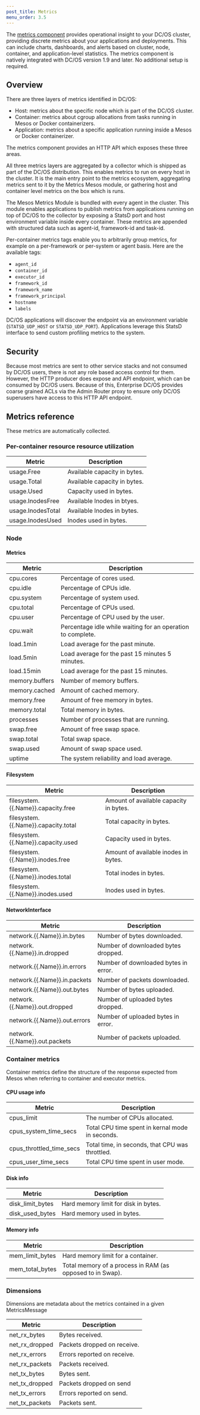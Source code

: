 ```yaml
---
post_title: Metrics
menu_order: 3.5
---
```


The [metrics component](https://github.com/dcos/dcos-metrics) provides operational insight to your DC/OS cluster, providing discrete metrics about your applications and deployments. This can include charts, dashboards, and alerts based on cluster, node, container, and application-level statistics. The metrics component is natively integrated with DC/OS version 1.9 and later. No additional setup is required.  

## Overview
There are three layers of metrics identified in DC/OS: 

  * Host: metrics about the specific node which is part of the DC/OS cluster. 
  * Container: metrics about cgroup allocations from tasks running in Mesos or Docker containerizers. 
  * Application: metrics about a specific application running inside a Mesos or Docker containerizer.

The metrics component provides an HTTP API which exposes these three areas. 

All three metrics layers are aggregated by a collector which is shipped as part of the DC/OS distribution. This enables metrics to run on every host in the cluster. It is the main entry point to the metrics ecosystem, aggregating metrics sent to it by the Metrics Mesos module, or gathering host and container level metrics on the box which is runs. 

The Mesos Metrics Module is bundled with every agent in the cluster. This module enables applications to publish metrics from applications running on top of DC/OS to the collector by exposing a StatsD port and host environment variable inside every container. These metrics are appended with structured data such as agent-id, framework-id and task-id.

<!-- insert graphic -->

Per-container metrics tags enable you to arbitrarily group metrics, for example on a per-framework or per-system or agent basis. Here are the available tags:

* `agent_id`
* `container_id`
* `executor_id`
* `framework_id`
* `framework_name`
* `framework_principal`
* `hostname`
* `labels`

DC/OS applications will discover the endpoint via an environment variable (`STATSD_UDP_HOST` or `STATSD_UDP_PORT`). Applications leverage this StatsD interface to send custom profiling metrics to the system.

## Security
Because most metrics are sent to other service stacks and not consumed by DC/OS users, there is not any role based access control for them. However, the HTTP producer does expose and API endpoint, which can be consumed by DC/OS users. Because of this, Enterprise DC/OS provides coarse grained ACLs via the Admin Router proxy to ensure only DC/OS superusers have access to this HTTP API endpoint. 

## Metrics reference
These metrics are automatically collected.

### Per-container resource resource utilization

| Metric            | Description                  |
|-------------------|------------------------------|
| usage.Free        | Available capacity in bytes. |
| usage.Total       | Available capacity in bytes. |
| usage.Used        | Capacity used in bytes.      |
| usage.InodesFree  | Available Inodes in btyes.   |
| usage.InodesTotal | Available Inodes in bytes.   |
| usage.InodesUsed  | Inodes used in bytes.        |

###  Node

#### Metrics
   
| Metric            | Description                  |
|-------------------|------------------------------|
| cpu.cores         |    Percentage of cores used.     |
| cpu.idle         |     Percentage of CPUs idle.         |
| cpu.system         |    Percentage of system used.   |
| cpu.total         |   Percentage of CPUs used.  |
| cpu.user         |   Percentage of CPU used by the user.   |
| cpu.wait         |   Percentage idle while waiting for an operation to complete.    |
| load.1min         |     Load average for the past minute.       |
| load.5min         |   Load average for the past 15 minutes 5 minutes.        |
| load.15min         |    Load average for the past 15 minutes.        |
| memory.buffers         |   Number of memory buffers.     |
| memory.cached         |   Amount of cached memory.   |
| memory.free         |    Amount of free memory in bytes.   |
| memory.total         |   Total memory in bytes.   |
| processes         |  Number of processes that are running.          |
| swap.free         |  Amount of free swap space.   |
| swap.total         |  Total swap space.    |
| swap.used         |    Amount of swap space used.    |
| uptime          |   The system reliability and load average.    |
   
#### Filesystem
   
| Metric            | Description                  |
|-------------------|------------------------------|
| filesystem.{{.Name}}.capacity.free    | Amount of available capacity in bytes. |
| filesystem.{{.Name}}.capacity.total    | Total capacity in bytes. |
| filesystem.{{.Name}}.capacity.used    |  Capacity used in bytes. |
| filesystem.{{.Name}}.inodes.free    | Amount of available inodes in bytes. |
| filesystem.{{.Name}}.inodes.total    | Total inodes in bytes. |
| filesystem.{{.Name}}.inodes.used    | Inodes used in bytes.  |
      
#### NetworkInterface
   
| Metric            | Description                  |
|-------------------|------------------------------|
| network.{{.Name}}.in.bytes    | Number of bytes downloaded. |
| network.{{.Name}}.in.dropped    | Number of downloaded bytes dropped. |
| network.{{.Name}}.in.errors    | Number of downloaded bytes in error. |
| network.{{.Name}}.in.packets    | Number of packets downloaded. |
| network.{{.Name}}.out.bytes    | Number of bytes uploaded. |
| network.{{.Name}}.out.dropped    | Number of uploaded bytes dropped. |
| network.{{.Name}}.out.errors    | Number of uploaded bytes in error.  |
| network.{{.Name}}.out.packets    | Number of packets uploaded. |
   
### Container metrics

Container metrics define the structure of the response expected from Mesos when referring to container and executor metrics.

#### CPU usage info
   <!-- https://github.com/apache/mesos/blob/1.0.1/include/mesos/v1/mesos.proto -->
   
| Metric            | Description                  |
|-------------------|------------------------------|
| cpus_limit    | The number of CPUs allocated. |
| cpus_system_time_secs    | Total CPU time spent in kernal mode in seconds. |
| cpus_throttled_time_secs    | Total time, in seconds, that CPU was throttled. |
| cpus_user_time_secs    | Total CPU time spent in user mode. |

#### Disk info
   
| Metric            | Description                  |
|-------------------|------------------------------|
| disk_limit_bytes    | Hard memory limit for disk in bytes. |
| disk_used_bytes    | Hard memory used in bytes.  |
   
####  Memory info
   <!-- https://github.com/apache/mesos/blob/1.0.1/include/mesos/v1/mesos.proto -->
   
| Metric            | Description                  |
|-------------------|------------------------------|
| mem_limit_bytes    | Hard memory limit for a container. |
| mem_total_bytes    | Total memory of a process in RAM (as opposed to in Swap). |   
   
### Dimensions
   <!-- http://mesos.apache.org/documentation/latest/port-mapping-isolator -->
Dimensions are metadata about the metrics contained in a given MetricsMessage
   
| Metric            | Description                  |
|-------------------|------------------------------|
| net_rx_bytes    | Bytes received. |
| net_rx_dropped    | Packets dropped on receive.  |
| net_rx_errors    | Errors reported on receive. |
| net_rx_packets    |  Packets received.  |
| net_tx_bytes    |  Bytes sent. |
| net_tx_dropped    | Packets dropped on send  |
| net_tx_errors    | Errors reported on send. |
| net_tx_packets    | Packets sent. |

